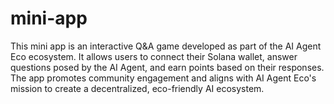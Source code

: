 # mini-app
This mini app is an interactive Q&amp;A game developed as part of the AI Agent Eco ecosystem. It allows users to connect their Solana wallet, answer questions posed by the AI Agent, and earn points based on their responses. The app promotes community engagement and aligns with AI Agent Eco's mission to create a decentralized, eco-friendly AI ecosystem.
